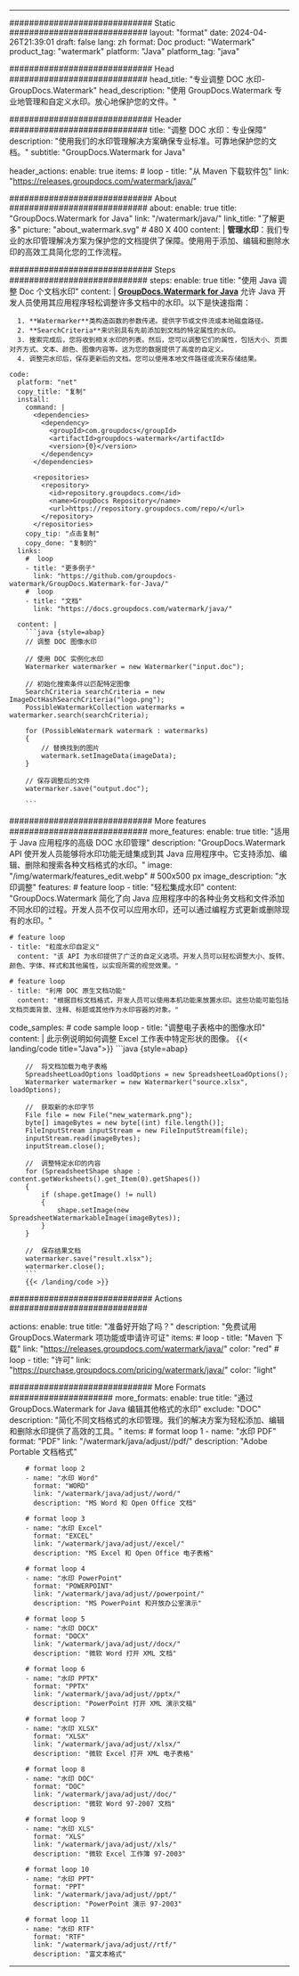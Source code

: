 
---
############################# Static ############################
layout: "format"
date:  2024-04-26T21:39:01
draft: false
lang: zh
format: Doc
product: "Watermark"
product_tag: "watermark"
platform: "Java"
platform_tag: "java"

############################# Head ############################
head_title: "专业调整 DOC 水印-GroupDocs.Watermark"
head_description: "使用 GroupDocs.Watermark 专业地管理和自定义水印。放心地保护您的文件。"

############################# Header ############################
title: "调整 DOC 水印：专业保障" 
description: "使用我们的水印管理解决方案确保专业标准。可靠地保护您的文档。"
subtitle: "GroupDocs.Watermark for Java" 

header_actions:
  enable: true
  items:
    #  loop
    - title: "从 Maven 下载软件包"
      link: "https://releases.groupdocs.com/watermark/java/"
      
############################# About ############################
about:
    enable: true
    title: "GroupDocs.Watermark for Java"
    link: "/watermark/java/"
    link_title: "了解更多"
    picture: "about_watermark.svg" # 480 X 400
    content: |
       **管理水印**：我们专业的水印管理解决方案为保护您的文档提供了保障。使用用于添加、编辑和删除水印的高效工具简化您的工作流程。

############################# Steps ############################
steps:
    enable: true
    title: "使用 Java 调整 Doc 个文档水印"
    content: |
      **[GroupDocs.Watermark for Java](https://products.groupdocs.com/watermark/java/)** 允许 Java 开发人员使用其应用程序轻松调整许多文档中的水印。以下是快速指南：
      
      1. **Watermarker**类构造函数的参数传递。提供字节或文件流或本地磁盘路径。
      2. **SearchCriteria**来识别具有先前添加到文档的特定属性的水印。
      3. 搜索完成后，您将收到相关水印的列表。然后，您可以调整它们的属性，包括大小、页面对齐方式、文本、颜色、图像内容等。这为您的数据提供了高度的自定义。
      4. 调整完水印后，保存更新后的文档。您可以使用本地文件路径或流来存储结果。
   
    code:
      platform: "net"
      copy_title: "复制"
      install:
        command: |
          <dependencies>
            <dependency>
              <groupId>com.groupdocs</groupId>
              <artifactId>groupdocs-watermark</artifactId>
              <version>{0}</version>
            </dependency>
          </dependencies>

          <repositories>
            <repository>
              <id>repository.groupdocs.com</id>
              <name>GroupDocs Repository</name>
              <url>https://repository.groupdocs.com/repo/</url>
            </repository>
          </repositories>
        copy_tip: "点击复制"
        copy_done: "复制的"
      links:
        #  loop
        - title: "更多例子"
          link: "https://github.com/groupdocs-watermark/GroupDocs.Watermark-for-Java/"
        #  loop
        - title: "文档"
          link: "https://docs.groupdocs.com/watermark/java/"
          
      content: |
        ```java {style=abap}
        // 调整 DOC 图像水印

        // 使用 DOC 实例化水印
        Watermarker watermarker = new Watermarker("input.doc");
        
        // 初始化搜索条件以匹配特定图像
        SearchCriteria searchCriteria = new ImageDctHashSearchCriteria("logo.png");
        PossibleWatermarkCollection watermarks = watermarker.search(searchCriteria);

        for (PossibleWatermark watermark : watermarks)
        {
            // 替换找到的图片
            watermark.setImageData(imageData);
        }

        // 保存调整后的文件
        watermarker.save("output.doc");
        
        ```
        
############################# More features ############################
more_features:
  enable: true
  title: "适用于 Java 应用程序的高级 DOC 水印管理"
  description: "GroupDocs.Watermark API 使开发人员能够将水印功能无缝集成到其 Java 应用程序中。它支持添加、编辑、删除和搜索各种文档格式的水印。"
  image: "/img/watermark/features_edit.webp" # 500x500 px
  image_description: "水印调整"
  features:
    # feature loop
    - title: "轻松集成水印"
      content: "GroupDocs.Watermark 简化了向 Java 应用程序中的各种业务文档和文件添加不同水印的过程。开发人员不仅可以应用水印，还可以通过编程方式更新或删除现有的水印。"

    # feature loop
    - title: "粒度水印自定义"
      content: "该 API 为水印提供了广泛的自定义选项。开发人员可以轻松调整大小、旋转、颜色、字体、样式和其他属性，以实现所需的视觉效果。"

    # feature loop
    - title: "利用 DOC 原生文档功能"
      content: "根据目标文档格式，开发人员可以使用本机功能来放置水印。这些功能可能包括文档页面背景、注释、标题或其他作为水印容器的对象。"
      
  code_samples:
    # code sample loop
    - title: "调整电子表格中的图像水印"
      content: |
        此示例说明如何调整 Excel 工作表中特定形状的图像。
        {{< landing/code title="Java">}}
        ```java {style=abap}
        
        //  将文档加载为电子表格
        SpreadsheetLoadOptions loadOptions = new SpreadsheetLoadOptions();
        Watermarker watermarker = new Watermarker("source.xlsx", loadOptions);

        //  获取新的水印字节
        File file = new File("new_watermark.png");
        byte[] imageBytes = new byte[(int) file.length()];
        FileInputStream inputStream = new FileInputStream(file);
        inputStream.read(imageBytes);
        inputStream.close();

        //  调整特定水印的内容
        for (SpreadsheetShape shape : content.getWorksheets().get_Item(0).getShapes())
        {
            if (shape.getImage() != null)
            {
                shape.setImage(new SpreadsheetWatermarkableImage(imageBytes));
            }
        }

        //  保存结果文档
        watermarker.save("result.xlsx");
        watermarker.close();
        ```
        {{< /landing/code >}}


############################# Actions ############################

actions:
  enable: true
  title: "准备好开始了吗？"
  description: "免费试用 GroupDocs.Watermark 项功能或申请许可证"
  items:
    #  loop
    - title: "Maven 下载"
      link: "https://releases.groupdocs.com/watermark/java/"
      color: "red"
        #  loop
    - title: "许可"
      link: "https://purchase.groupdocs.com/pricing/watermark/java/"
      color: "light"


############################# More Formats #####################
more_formats:
    enable: true
    title: "通过 GroupDocs.Watermark for Java 编辑其他格式的水印"
    exclude: "DOC"
    description: "简化不同文档格式的水印管理。我们的解决方案为轻松添加、编辑和删除水印提供了高效的工具。"
    items: 
        # format loop 1
        - name: "水印 PDF"
          format: "PDF"
          link: "/watermark/java/adjust//pdf/"
          description: "Adobe Portable 文档格式"

        # format loop 2
        - name: "水印 Word"
          format: "WORD"
          link: "/watermark/java/adjust//word/"
          description: "MS Word 和 Open Office 文档"
          
        # format loop 3
        - name: "水印 Excel"
          format: "EXCEL"
          link: "/watermark/java/adjust//excel/"
          description: "MS Excel 和 Open Office 电子表格"

        # format loop 4
        - name: "水印 PowerPoint"
          format: "POWERPOINT"
          link: "/watermark/java/adjust//powerpoint/"
          description: "MS PowerPoint 和开放办公室演示"

        # format loop 5
        - name: "水印 DOCX"
          format: "DOCX"
          link: "/watermark/java/adjust//docx/"
          description: "微软 Word 打开 XML 文档"
          
        # format loop 6
        - name: "水印 PPTX"
          format: "PPTX"
          link: "/watermark/java/adjust//pptx/"
          description: "PowerPoint 打开 XML 演示文稿"
          
        # format loop 7
        - name: "水印 XLSX"
          format: "XLSX"
          link: "/watermark/java/adjust//xlsx/"
          description: "微软 Excel 打开 XML 电子表格"

        # format loop 8
        - name: "水印 DOC"
          format: "DOC"
          link: "/watermark/java/adjust//doc/"
          description: "微软 Word 97-2007 文档"

        # format loop 9
        - name: "水印 XLS"
          format: "XLS"
          link: "/watermark/java/adjust//xls/"
          description: "微软 Excel 工作簿 97-2003"

        # format loop 10
        - name: "水印 PPT"
          format: "PPT"
          link: "/watermark/java/adjust//ppt/"
          description: "PowerPoint 演示 97-2003"

        # format loop 11
        - name: "水印 RTF"
          format: "RTF"
          link: "/watermark/java/adjust//rtf/"
          description: "富文本格式"

---